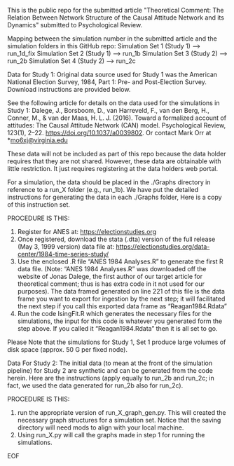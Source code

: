 This is the public repo for the submitted article "Theoretical Comment: The Relation Between Network Structure of the Causal Attitude Network and its Dynamics" submitted to Psychological Review. 

Mapping between the simulation number in the submitted article and the simulation folders in this GitHub repo:
Simulation Set 1 (Study 1) —> run_1d_fix
Simulation Set 2 (Study 1) —> run_1b
Simulation Set 3 (Study 2) —> run_2b
Simulation Set 4 (Study 2) —> run_2c


Data for Study 1:
Original data source used for Study 1 was the American National Election Survey, 1984, Part 1: Pre- and Post-Election Survey.  Download instructions are provided below. 

See the following article for details on the data used for the simulations in Study 1:  Dalege, J., Borsboom, D., van Harreveld, F., van den Berg, H., Conner, M., & van der Maas, H. L. J. (2016). Toward a formalized account of attitudes: The Causal Attitude Network (CAN) model. Psychological Review, 123(1), 2–22. https://doi.org/10.1037/a0039802. Or contact Mark Orr at *mo6xj@virginia.edu

These data will not be included as part of this repo because the data holder requires that they are not shared.  However, these data are obtainable with little restriction.  It just requires registering at the data holders web portal.  

For a simulation, the data should be placed in the ./Graphs directory in reference to a run_X folder (e.g., run_1b).   We have put the detailed instructions for generating the data in each ./Graphs folder,  Here is a copy of this instruction set.

PROCEDURE IS THIS:
1. Register for ANES at: https://electionstudies.org
2. Once registered, download the stata (.dta) version of the full release (May 3, 1999 version) data file at:  https://electionstudies.org/data-center/1984-time-series-study/ 
3. Use the enclosed .R file “ANES 1984 Analyses.R” to generate the first R data file. (Note: “ANES 1984 Analyses.R” was downloaded off the website of Jonas Dalege, the first author of our target article for theoretical comment; thus is has extra code in it not used for our purposes).  The data framed generated on line 221 of this file is the data frame you want to export for ingestion by the next step; it will facilitated the next step if you call this exported data frame as “Reagan1984.Rdata”
4. Run the code IsingFit.R which generates the necessary files for the simulations, the input for this code is whatever you generated form the step above.  If you called it “Reagan1984.Rdata” then it is all set to go.

Please Note that the simulations for Study 1, Set 1 produce large volumes of disk space (approx. 50 G per fixed node).

Data For Study 2:
The initial data (to mean at the front of the simulation pipeline) for Study 2 are synthetic and can be generated from the code herein.  Here are the instructions (apply equally to run_2b and run_2c; in fact, we used the data generated for run_2b also for run_2c).

PROCEDURE IS THIS:
1. run the appropriate version of run_X_graph_gen.py.  This will created the necessary graph structures for a simulation set.  Notice that the saving directory will need mods to align with your local machine.
2. Using run_X.py will call the graphs made in step 1 for running the simulations.


EOF

